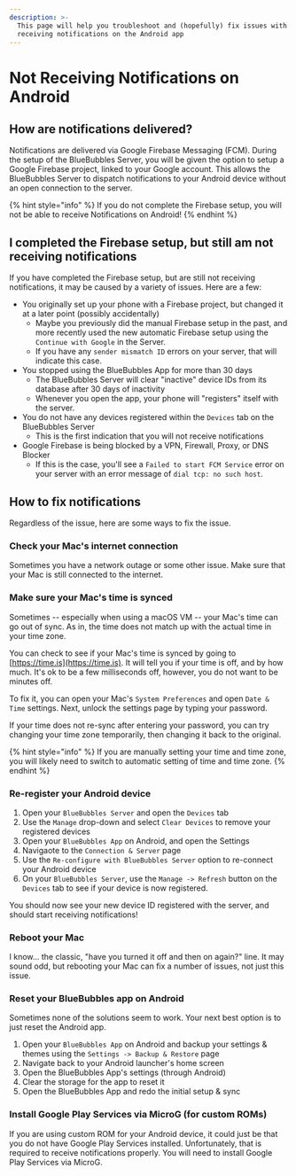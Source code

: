 ```yaml
---
description: >-
  This page will help you troubleshoot and (hopefully) fix issues with not
  receiving notifications on the Android app
---
```


# Not Receiving Notifications on Android

## How are notifications delivered?

Notifications are delivered via Google Firebase Messaging (FCM). During the setup of the BlueBubbles Server, you will be given the option to setup a Google Firebase project, linked to your Google account. This allows the BlueBubbles Server to dispatch notifications to your Android device without an open connection to the server.

{% hint style="info" %}
If you do not complete the Firebase setup, you will not be able to receive Notifications on Android!
{% endhint %}

## I completed the Firebase setup, but still am not receiving notifications

If you have completed the Firebase setup, but are still not receiving notifications, it may be caused by a variety of issues. Here are a few:

* You originally set up your phone with a Firebase project, but changed it at a later point (possibly accidentally)
  * Maybe you previously did the manual Firebase setup in the past, and more recently used the new automatic Firebase setup using the `Continue with Google` in the Server.
  * If you have any `sender mismatch ID` errors on your server, that will indicate this case.
* You stopped using the BlueBubbles App for more than 30 days
  * The BlueBubbles Server will clear "inactive" device IDs from its database after 30 days of inactivity
  * Whenever you open the app, your phone will "registers" itself with the server.
* You do not have any devices registered within the `Devices` tab on the BlueBubbles Server
  * This is the first indication that you will not receive notifications
* Google Firebase is being blocked by a VPN, Firewall, Proxy, or DNS Blocker
  * If this is the case, you'll see a `Failed to start FCM Service` error on your server with an error message of  `dial tcp: no such host`.

## How to fix notifications

Regardless of the issue, here are some ways to fix the issue.

### Check your Mac's internet connection

Sometimes you have a network outage or some other issue. Make sure that your Mac is still connected to the internet.

### Make sure your Mac's time is synced

Sometimes -- especially when using a macOS VM -- your Mac's time can go out of sync. As in, the time does not match up with the actual time in your time zone.

You can check to see if your Mac's time is synced by going to [https://time.is](https://time.is). It will tell you if your time is off, and by how much. It's ok to be a few milliseconds off, however, you do not want to be minutes off.

To fix it, you can open your Mac's `System Preferences` and open `Date & Time` settings. Next, unlock the settings page by typing your password.

If your time does not re-sync after entering your password, you can try changing your time zone temporarily, then changing it back to the original.

{% hint style="info" %}
If you are manually setting your time and time zone, you will likely need to switch to automatic setting of time and time zone.
{% endhint %}

### Re-register your Android device

1. Open your `BlueBubbles Server` and open the `Devices` tab
2. Use the `Manage` drop-down and select `Clear Devices` to remove your registered devices
3. Open your `BlueBubbles App` on Android, and open the Settings
4. Navigaote to the `Connection & Server` page
5. Use the `Re-configure with BlueBubbles Server` option to re-connect your Android device
6. On your `BlueBubbles Server`, use the `Manage -> Refresh` button on the `Devices` tab to see if your device is now registered.

You should now see your new device ID registered with the server, and should start receiving notifications!

### Reboot your Mac

I know... the classic, "have you turned it off and then on again?" line. It may sound odd, but rebooting your Mac can fix a number of issues, not just this issue.

### Reset your BlueBubbles app on Android

Sometimes none of the solutions seem to work. Your next best option is to just reset the Android app.

1. Open your `BlueBubbles App`  on Android and backup your settings & themes using the `Settings -> Backup & Restore` page
2. Navigate back to your Android launcher's home screen
3. Open the BlueBubbles App's settings (through Android)
4. Clear the storage for the app to reset it
5. Open the BlueBubbles App and redo the initial setup & sync

### Install Google Play Services via MicroG (for custom ROMs)

If you are using custom ROM for your Android device, it could just be that you do not have Google Play Services installed. Unfortunately, that is required to receive notifications properly. You will need to install Google Play Services via MicroG.
